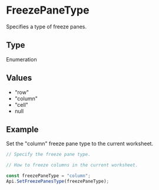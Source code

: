 # FreezePaneType

Specifies a type of freeze panes.

## Type

Enumeration

## Values

- "row"
- "column"
- "cell"
- null


## Example

Set the "column" freeze pane type to the current worksheet.

```javascript editor-xlsx
// Specify the freeze pane type.

// How to freeze columns in the current worksheet.

const freezePaneType = "column";
Api.SetFreezePanesType(freezePaneType);

```
